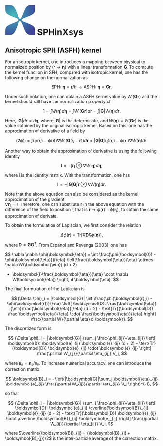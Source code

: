 # ![](../../assets/logo.png) SPHinXsys

## Anisotropic SPH (ASPH) kernel

For anisotropic kernel, one introduces a mapping between physical to normalized
position by $(\boldsymbol{r} \rightarrow \boldsymbol{\eta})$ with a linear transformation $\boldsymbol{G}$. 
To compute the kernel function in SPH, 
compared with isotropic kernel, one has the following change on the normalization as

$$ \text{SPH:} ~\boldsymbol{\eta} = \boldsymbol{r} / h \rightarrow \text{ASPH:} ~\boldsymbol{\eta} = \boldsymbol{G}\boldsymbol{r}.
$$

Under such notation, one can obtain a ASPH kernel value by $W'(\boldsymbol{G}\boldsymbol{r})$ and the kernel should still have the normalization property of 

$$
1 = \int W(\boldsymbol{\eta}) d \boldsymbol{\eta}
= \int W'(\boldsymbol{G}\boldsymbol{r}) d \boldsymbol{r} 
= \int |\boldsymbol{G}| W(\boldsymbol{\eta}) d \boldsymbol{r}. 
$$

Here, $|\boldsymbol{G}| dr = d \boldsymbol{\eta}$, 
where $|\boldsymbol{G}|$ is the determinate, 
and $W(\boldsymbol{\eta}) \equiv W(\boldsymbol{G}\boldsymbol{r})$ is the value obtained
by the original isotropic kernel.
Based on this, one has the approximation of derivative of a field by

$$
(\nabla \phi)_i = \int \left(\phi(\boldsymbol{r}_i) - \phi(\boldsymbol{r})\right) \nabla W’(\boldsymbol{G}(\boldsymbol{r}_i - \boldsymbol{r})) 
d \boldsymbol{r}
=  |\boldsymbol{G}| \boldsymbol{G} 
\int \left(\phi(\boldsymbol{r}_i) - \phi(\boldsymbol{r})\right)
\nabla W(\boldsymbol{\eta}) 
d \boldsymbol{r}.
$$

Another way to obtain the approximation of derivative is using
the following identity

$$
\boldsymbol{I} = - \int \boldsymbol{\eta} \otimes \nabla W(\boldsymbol{\eta})  d \boldsymbol{\eta},
$$

where $\boldsymbol{I}$ is the identity matrix. 
With the transformation, one has

$$
\boldsymbol{I} = - |\boldsymbol{G}| \boldsymbol{G} \int \boldsymbol{r} \otimes \nabla W(\boldsymbol{\eta})  d \boldsymbol{r}.
$$

Note that the above equation can also be considered as the kernel approximation of 
the gradient  
$\nabla \boldsymbol{\eta} = \boldsymbol{I}$.
Therefore, one can substitute $\boldsymbol{r}$ in the above equation with 
the difference of the field to position $i$, that is 
$\boldsymbol{r} \rightarrow \phi(\boldsymbol{r}) - \phi(\boldsymbol{r}_i)$,
to obtain the same approximation of derivate.

To obtain the formulation of Laplacian, we first consider the relation

$$
\Delta \phi(\boldsymbol{r}) = 
\text{Tr}[  \nabla \boldsymbol{D} \nabla \phi(\boldsymbol{\eta})],
$$

where $\boldsymbol{D} = \boldsymbol{G} \boldsymbol{G}^T$.
From Espanol and Revenga (2003), one has 

$$
\nabla \nabla \phi(\boldsymbol{\eta}) =
\int \frac{\phi(\boldsymbol{0}) - \phi(\boldsymbol{\eta})}{\eta}
\left[\frac{\boldsymbol{\eta}}{\eta} 
\otimes \nabla W(\boldsymbol{\eta}) (d + 2)  
- \boldsymbol{I}\frac{\boldsymbol{\eta}}{\eta} \cdot \nabla W(\boldsymbol{\eta}) \right] 
d \boldsymbol{\eta}.
$$

The final formulation of the Laplacian is 

$$
(\Delta \phi)_i = |\boldsymbol{G}|  
\int \frac{\phi(\boldsymbol{r}_i) - \phi(\boldsymbol{r})}{\eta}
\left[ \boldsymbol{D}: 
\frac{\boldsymbol{\eta}}{\eta}\frac{\boldsymbol{\eta}}{\eta}
(d + 2)  - \text{Tr}(\boldsymbol{D}) 
\frac{\boldsymbol{\eta}}{\eta} \cdot \frac{\boldsymbol{\eta}}{\eta} \right] 
\frac{\partial W}{\partial \eta}  d \boldsymbol{r}.
$$

The discretized form is

$$
(\Delta \phi)_i = |\boldsymbol{G}|  
\sum_j \frac{\phi_{ij}}{\eta_{ij}}
\left[ \boldsymbol{D}: 
\boldsymbol{e}_{ij} \boldsymbol{e}_{ij}
(d + 2)  - \text{Tr}(\boldsymbol{D}) 
\boldsymbol{e}_{ij} \cdot \boldsymbol{e}_{ij} \right] 
\frac{\partial W_{ij}}{\partial \eta_{ij}} V_j,
$$

where $\boldsymbol{e}_{ij} = \boldsymbol{\eta}_{ij}/\eta_{ij}$.
To increase numerical accuracy, one can introduce the correction matrix

$$
\boldsymbol{B}_i = - \left(|\boldsymbol{G}|\sum_j 
\boldsymbol{\eta}_{ij} \boldsymbol{e}_{ij} 
\frac{\partial W_{ij}}{\partial \eta_{ij}} V_j \right)^{-1},
$$

so that 

$$
(\Delta \phi)_i = |\boldsymbol{G}|  
\sum_j \frac{\phi_{ij}}{\eta_{ij}}
\left[ \boldsymbol{D}: 
\boldsymbol{e}_{ij} \overline{\boldsymbol{B}}_{ij} \boldsymbol{e}_{ij}
(d + 2)  - \text{Tr}(\boldsymbol{D}) 
\boldsymbol{e}_{ij} \cdot \overline{\boldsymbol{B}}_{ij} \boldsymbol{e}_{ij} \right] 
\frac{\partial W_{ij}}{\partial \eta_{ij}} V_j,
$$

where $\overline{\boldsymbol{B}}_{ij} = (\boldsymbol{B}_{i} + \boldsymbol{B}_{j})/2$ is the inter-particle average of the correction matrix. 

